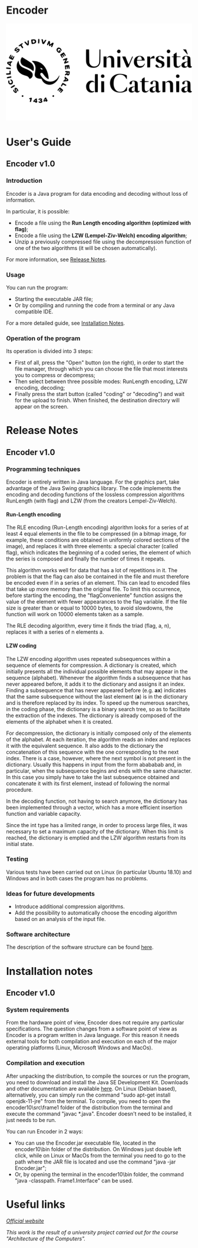 # Encoder
![Image text](doc/html/icon/unictLogoExt.svg) 
# User's Guide
## Encoder v1.0
### Introduction
Encoder is a Java program for data encoding and decoding without loss of information. 

In particular, it is possible:

- Encode a file using the **Run Length encoding algorithm (optimized with flag)**;
- Encode a file using the **LZW (Lempel-Ziv-Welch) encoding algorithm**;
- Unzip a previously compressed file using the decompression function of one of the two algorithms (it will be chosen automatically).

For more information, see [Release Notes](#release-notes).

### Usage
You can run the program:

- Starting the executable JAR file;
- Or by compiling and running the code from a terminal or any Java compatible IDE.

For a more detailed guide, see [Installation Notes](#installation-notes).

### Operation of the program
Its operation is divided into 3 steps:

- First of all, press the "Open" button (on the right), in order to start the file manager, through which you can choose the file that most interests you to compress or decompress;
- Then select between three possible modes: RunLength encoding, LZW encoding, decoding;
- Finally press the start button (called "coding" or "decoding") and wait for the upload to finish. When finished, the destination directory will appear on the screen.

# Release Notes
## Encoder v1.0
### Programming techniques
Encoder is entirely written in Java language. For the graphics part, take advantage of the Java Swing graphics library. The code implements the encoding and decoding functions of the lossless compression algorithms RunLength (with flag) and LZW (from the creators Lempel-Ziv-Welch).

#### Run-Length encoding
The RLE encoding (Run-Length encoding) algorithm looks for a series of at least 4 equal elements in the file to be compressed (in a bitmap image, for example, these conditions are obtained in uniformly colored sections of the image), and replaces it with three elements: a special character (called flag), which indicates the beginning of a coded series, the element of which the series is composed and finally the number of times it repeats.

This algorithm works well for data that has a lot of repetitions in it. The problem is that the flag can also be contained in the file and must therefore be encoded even if in a series of an element. This can lead to encoded files that take up more memory than the original file. To limit this occurrence, before starting the encoding, the "flagConveniente" function assigns the value of the element with fewer appearances to the flag variable. If the file size is greater than or equal to 10000 bytes, to avoid slowdowns, the function will work on 10000 elements taken as a sample.

The RLE decoding algorithm, every time it finds the triad (flag, a, n), replaces it with a series of n elements a.

#### LZW coding
The LZW encoding algorithm uses repeated subsequences within a sequence of elements for compression. A dictionary is created, which initially presents all the individual possible elements that may appear in the sequence (alphabet). Whenever the algorithm finds a subsequence that has never appeared before, it adds it to the dictionary and assigns it an index. Finding a subsequence that has never appeared before (e.g. **ax**) indicates that the same subsequence without the last element (**a**) is in the dictionary and is therefore replaced by its index. To speed up the numerous searches, in the coding phase, the dictionary is a binary search tree, so as to facilitate the extraction of the indexes. The dictionary is already composed of the elements of the alphabet when it is created.

For decompression, the dictionary is initially composed only of the elements of the alphabet. At each iteration, the algorithm reads an index and replaces it with the equivalent sequence. It also adds to the dictionary the concatenation of this sequence with the one corresponding to the next index. There is a case, however, where the next symbol is not present in the dictionary. Usually this happens in input from the form abababab and, in particular, when the subsequence begins and ends with the same character. In this case you simply have to take the last subsequence obtained and concatenate it with its first element, instead of following the normal procedure.

In the decoding function, not having to search anymore, the dictionary has been implemented through a vector, which has a more efficient insertion function and variable capacity.

Since the int type has a limited range, in order to process large files, it was necessary to set a maximum capacity of the dictionary. When this limit is reached, the dictionary is emptied and the LZW algorithm restarts from its initial state.

### Testing
Various tests have been carried out on Linux (in particular Ubuntu 18.10) and Windows and in both cases the program has no problems.

### Ideas for future developments
- Introduce additional compression algorithms.
- Add the possibility to automatically choose the encoding algorithm based on an analysis of the input file.

### Software architecture
The description of the software structure can be found [here](https://www.dmi.unict.it/archelab/projects/encoder/doc/NaturalDocs/ND%20Config/index.html).

# Installation notes
## Encoder v1.0
### System requirements
From the hardware point of view, Encoder does not require any particular specifications. The question changes from a software point of view as Encoder is a program written in Java language. For this reason it needs external tools for both compilation and execution on each of the major operating platforms (Linux, Microsoft Windows and MacOs).

### Compilation and execution
After unpacking the distribution, to compile the sources or run the program, you need to download and install the Java SE Development Kit. Downloads and other documentation are available [here](https://www.oracle.com/technetwork/java/javase/downloads/jdk11-downloads-5066655.html). On Linux (Debian based), alternatively, you can simply run the command "sudo apt-get install openjdk-11-jre" from the terminal. To compile, you need to open the encoder10\src\frame1 folder of the distribution from the terminal and execute the command "javac \*.java". Encoder doesn't need to be installed, it just needs to be run. 

You can run Encoder in 2 ways:

- You can use the Encoder.jar executable file, located in the encoder10\bin folder of the distribution. On Windows just double left click, while on Linux or MacOs from the terminal you need to go to the path where the JAR file is located and use the command "java -jar Encoder.jar";
- Or, by opening the terminal in the encoder10\bin folder, the command "java -classpath. Frame1.Interface" can be used.

# Useful links
*[Official website](https://www.dmi.unict.it/archelab/projects/encoder/index-en.html)*

*This work is the result of a university project carried out for the course "Architecture of the Computers".*
